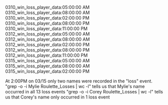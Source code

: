 0310_win_loss_player_data:05:00:00 AM
0310_win_loss_player_data:08:00:00 AM
0310_win_loss_player_data:02:00:00 PM
0310_win_loss_player_data:08:00:00 PM
0310_win_loss_player_data:11:00:00 PM
0312_win_loss_player_data:05:00:00 AM
0312_win_loss_player_data:08:00:00 AM
0312_win_loss_player_data:02:00:00 PM
0312_win_loss_player_data:08:00:00 PM
0312_win_loss_player_data:11:00:00 PM
0315_win_loss_player_data:05:00:00 AM
0315_win_loss_player_data:08:00:00 AM
0315_win_loss_player_data:02:00:00 PM

At 2:00PM on 03/15 only two names were recorded in the "loss" event. 
"grep -o -i Mylie Roulette_Losses | wc -l" tells us that Mylie's name occurred in all 13 loss events
"grep -o -i Corey Roulette_Losses | wc -l" tells us that Corey's name only occurred in 1 loss event
